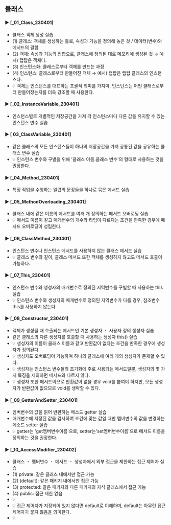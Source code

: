 ####
## 클래스
####
#### ► [_01_Class_230401]
- 클래스 객체 생성 실습
- (1) 클래스: 객체를 생성하는 틀로, 속성과 기능을 정의해 놓은 것 / 데이터(변수)와 메서드의 결합 
- (2) 객체: 속성과 기능의 집합으로, 클래스에 정의된 대로 메모리에 생성된 것 → 예시) 랩탑은 객체다.
- (3) 인스턴스화: 클래스로부터 객체를 만드는 과정
- (4) 인스턴스: 클래스로부터 만들어진 객체 → 예시) 랩탑은 랩탑 클래스의 인스턴스다.
- 💡 객체는 인스턴스를 대표하는 포괄적 의미를 가지며, 인스턴스는 어떤 클래스로부터 만들어졌는지를 더욱 강조할 때 사용한다.
####
#### ► [_02_InstanceVariable_230401]
- 인스턴스별로 개별적인 저장공간을 가져 각 인스턴스마다 다른 값을 유지할 수 있는 인스턴스 변수 실습
####
#### ► [ 03_ClassVariable_230401]
- 같은 클래스의 모든 인스턴스들이 하나의 저장공간을 가져 공통된 값을 공유하는 클래스 변수 실습
- 💡 인스턴스 변수와 구별을 위해 '클래스 이름.클래스 변수'의 형태로 사용하는 것을 권장한다.
####
#### ► [_04_Method_230401]
- 특정 작업을 수행하는 일련의 문장들을 하나로 묶은 메서드 실습
####
#### ► [_05_MethodOverloading_230401]
- 클래스 내에 같은 이름의 메서드를 여러 개 정의하는 메서드 오버로딩 실습
- 💡 메서드 이름이 같고 매개변수의 개수와 타입이 다르다는 조건을 만족한 경우에 메서드 오버로딩이 성립한다.
####
#### ► [_06_ClassMethod_230401]
- 인스턴스 변수나 인스턴스 메서드를 사용하지 않는 클래스 메서드 실습
- 💡 클래스 변수와 같이, 클래스 메서드 또한 객체를 생성하지 않고도 메서드 호출이 가능하다. 
####
#### ► [_07_This_230401]
- 인스턴스 변수와 생성자의 매개변수로 정의된 지역변수를 구별할 때 사용하는 this 실습
- 💡 인스턴스 변수와 생성자의 매개변수로 정의된 지역변수가 다를 경우, 참조변수 this를 사용하지 않는다.
####
#### ► [_08_Constructor_230401]
- 객체가 생성될 때 호출되는 메서드인 기본 생성자 ・ 사용자 정의 생성자 실습
- 같은 클래스의 다른 생성자를 호출할 때 사용하는 생성자 this() 실습
- 💡 생성자의 이름이 클래스 이름과 같고 반환값이 없다는 조건을 만족한 경우에 생성자가 정의된다.
- 💡 생성자도 오버로딩이 가능하며 하나의 클래스에 여러 개의 생성자가 존재할 수 있다.
- 💡 생성자는 인스턴스 변수들의 초기화에 주로 사용되는 메서드일뿐, 생성자의 몇 가지 특징을 제외하면 메서드와 다르지 않다.
- 💡 생성자 또한 메서드이므로 반환값이 없을 경우 void를 붙여야 하지만, 모든 생성자가 반환값이 없으므로 void를 생략할 수 있다. 
####
#### ► [_09_GetterAndSetter_230401]
- 멤버변수의 값을 읽어 반환하는 메소드 getter 실습
- 매개변수에 지정된 값을 검사하여 조건에 맞는 값일 때만 멤버변수의 값을 변경하는 메소드 setter 실습
- 💡 getter는 'get멤버변수이름'으로, setter는'set멤버변수이름'으로 메서드 이름을 정의하는 것을 권장한다.
####
#### ► [_10_AccessModifier_230402]
- 클래스 ・ 멤버변수 ・ 메서드 ・ 생성자에서 외부 접근을 제한하는 접근 제어자 실습
- (1) private: 같은 클래스 내에서만 접근 가능
- (2) (default): 같은 패키지 내에서만 접근 가능
- (3) protected: 같은 패키지와 다른 패키지의 자식 클래스에서 접근 가능
- (4) public: 접근 제한 없음
- 💡 
- 💡 접근 제어자가 지정되어 있지 않다면 default로 이해하며, default는 아무런 접근 제어자가 붙지 않음을 의미한다.
- 💡

####

